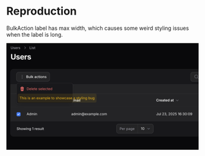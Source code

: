 # Reproduction

BulkAction label has max width, which causes some weird styling issues when the label is long.

![example.png](example.png)
